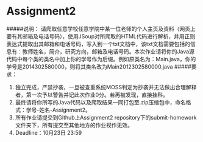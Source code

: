 # Assignment2
#####说明：
请爬取任意学校任意学院中某一位老师的个人主页及资料（网页上要有其邮箱及电话号码），使用JSoup对所爬取的HTML代码进行解析，并用正则表达式提取出其邮箱和电话号码，写入到一个txt文档中，该txt文档需要包括的信息有：教师姓名，简介，研究方向，邮箱及电话号码。本次作业请将你的Java源代码中每个类的类名中加上你的学号作为后缀。例如原类名为：Main.java，你的学号是2014302580000，则将其类名改为Main2012302580000.java
#####要求：
1. 独立完成，严禁抄袭，一旦被查重系统MOSS判定为抄袭并无法做出合理解释者，第一次予以警告并记此次作业0分。若再被发现，直接挂科。
2. 最终请将你所写的Java代码以及爬取结果一同打包至.zip压缩包中，命名格式：学号-姓名-Assignment2。
3. 所有作业请提交到Github上Assignment2 repository下的submit-homework文件夹下，所有提交至其他地方的作业视作无效。
4. Deadline：10月23日 23:59
